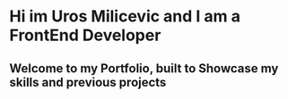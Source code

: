 # Hi im Uros Milicevic and I am a FrontEnd Developer
## Welcome to my Portfolio, built to Showcase my skills and previous projects